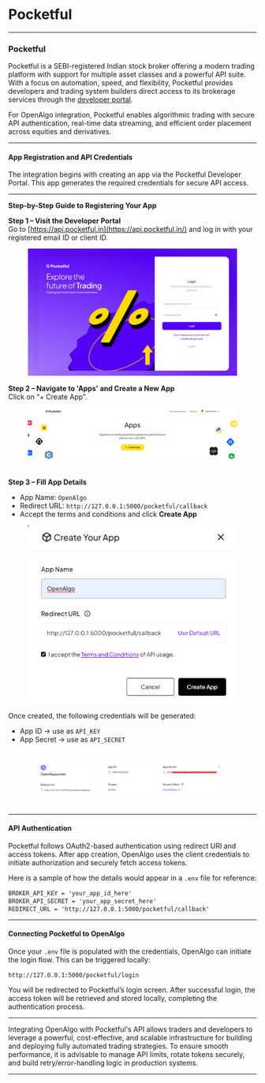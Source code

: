 # Pocketful

***

### Pocketful

Pocketful is a SEBI-registered Indian stock broker offering a modern trading platform with support for multiple asset classes and a powerful API suite. With a focus on automation, speed, and flexibility, Pocketful provides developers and trading system builders direct access to its brokerage services through the [developer portal](https://api.pocketful.in/).

For OpenAlgo integration, Pocketful enables algorithmic trading with secure API authentication, real-time data streaming, and efficient order placement across equities and derivatives.

***

#### App Registration and API Credentials

The integration begins with creating an app via the Pocketful Developer Portal. This app generates the required credentials for secure API access.

***

**Step-by-Step Guide to Registering Your App**

**Step 1 – Visit the Developer Portal**\
Go to [https://api.pocketful.in](https://api.pocketful.in/) and log in with your registered email ID or client ID.

<figure><img src="../../.gitbook/assets/image (1) (1) (1) (1) (1) (1) (1).png" alt=""><figcaption></figcaption></figure>

**Step 2 – Navigate to 'Apps' and Create a New App**\
Click on “+ Create App”.

<figure><img src="../../.gitbook/assets/image (1) (1) (1) (1) (1) (1) (1) (1).png" alt=""><figcaption></figcaption></figure>

**Step 3 – Fill App Details**

* App Name: `OpenAlgo`
* Redirect URL: `http://127.0.0.1:5000/pocketful/callback`
* Accept the terms and conditions and click **Create App**

<figure><img src="../../.gitbook/assets/image (2) (1) (1) (1) (1) (1).png" alt=""><figcaption></figcaption></figure>

Once created, the following credentials will be generated:

* App ID → use as `API_KEY`
* App Secret → use as `API_SECRET`

<figure><img src="../../.gitbook/assets/image (107).png" alt=""><figcaption></figcaption></figure>

***

#### API Authentication

Pocketful follows OAuth2-based authentication using redirect URI and access tokens. After app creation, OpenAlgo uses the client credentials to initiate authorization and securely fetch access tokens.

Here is a sample of how the details would appear in a `.env` file for reference:

```env
BROKER_API_KEY = 'your_app_id_here'
BROKER_API_SECRET = 'your_app_secret_here'
REDIRECT_URL = 'http://127.0.0.1:5000/pocketful/callback'
```

***

#### Connecting Pocketful to OpenAlgo

Once your `.env` file is populated with the credentials, OpenAlgo can initiate the login flow. This can be triggered locally:

```
http://127.0.0.1:5000/pocketful/login
```

You will be redirected to Pocketful’s login screen. After successful login, the access token will be retrieved and stored locally, completing the authentication process.

***

Integrating OpenAlgo with Pocketful's API allows traders and developers to leverage a powerful, cost-effective, and scalable infrastructure for building and deploying fully automated trading strategies. To ensure smooth performance, it is advisable to manage API limits, rotate tokens securely, and build retry/error-handling logic in production systems.

***

